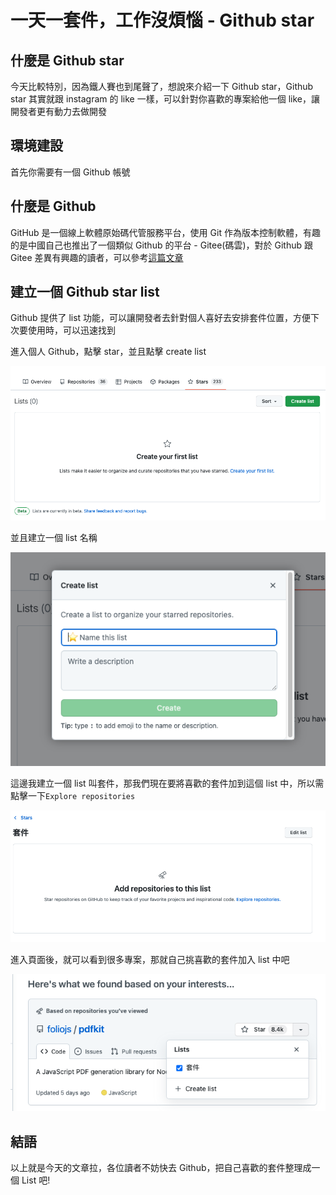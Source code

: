 # 一天一套件，工作沒煩惱 - Github star

## 什麼是 Github star

今天比較特別，因為鐵人賽也到尾聲了，想說來介紹一下 Github star，Github star 其實就跟 instagram 的 like 一樣，可以針對你喜歡的專案給他一個 like，讓開發者更有動力去做開發

## 環境建設

首先你需要有一個 Github 帳號

## 什麼是 Github

GitHub 是一個線上軟體原始碼代管服務平台，使用 Git 作為版本控制軟體，有趣的是中國自己也推出了一個類似 Github 的平台 - Gitee(碼雲)，對於 Github 跟 Gitee 差異有興趣的讀者，可以參考[這篇文章](https://technews.tw/2020/08/26/china-github-gitee/)

## 建立一個 Github star list

Github 提供了 list 功能，可以讓開發者去針對個人喜好去安排套件位置，方便下次要使用時，可以迅速找到

進入個人 Github，點擊 star，並且點擊 create list

![create-list](./image/github-star/star.png)

並且建立一個 list 名稱

![list-name](./image/github-star/list-name.png)

這邊我建立一個 list 叫套件，那我們現在要將喜歡的套件加到這個 list 中，所以需點擊一下`Explore repositories`

![add-item](./image/github-star/add-item.png)

進入頁面後，就可以看到很多專案，那就自己挑喜歡的套件加入 list 中吧

![add](./image/github-star/add.png)

## 結語

以上就是今天的文章拉，各位讀者不妨快去 Github，把自己喜歡的套件整理成一個 List 吧!
